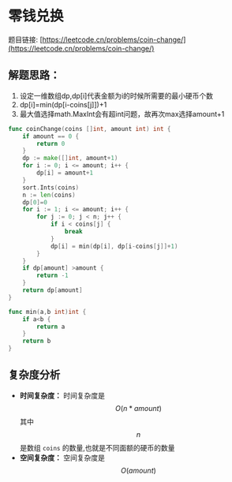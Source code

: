 # 零钱兑换


题目链接: [https://leetcode.cn/problems/coin-change/](https://leetcode.cn/problems/coin-change/)

## 解题思路：

1. 设定一维数组dp,dp[i]代表金额为i的时候所需要的最小硬币个数
2. dp[i]=min(dp[i-coins[j]])+1
3. 最大值选择math.MaxInt会有超int问题，故再次max选择amount+1


```go
func coinChange(coins []int, amount int) int {
    if amount == 0 {
        return 0
    }
    dp := make([]int, amount+1)
    for i := 0; i <= amount; i++ {
        dp[i] = amount+1
    }
    sort.Ints(coins)
    n := len(coins)
    dp[0]=0
    for i := 1; i <= amount; i++ {
        for j := 0; j < n; j++ {
            if i < coins[j] {
                break
            }
            dp[i] = min(dp[i], dp[i-coins[j]]+1)
        }
    }
    if dp[amount] >amount {
        return -1
    }
    return dp[amount]
}

func min(a,b int)int {
    if a<b {
        return a
    }
    return b
}
```

## 复杂度分析

- **时间复杂度：** 时间复杂度是 $$O(n*amount)$$ 其中 $$n$$ 是数组 `coins` 的数量,也就是不同面额的硬币的数量
- **空间复杂度：** 空间复杂度是 $$O(amount)$$
